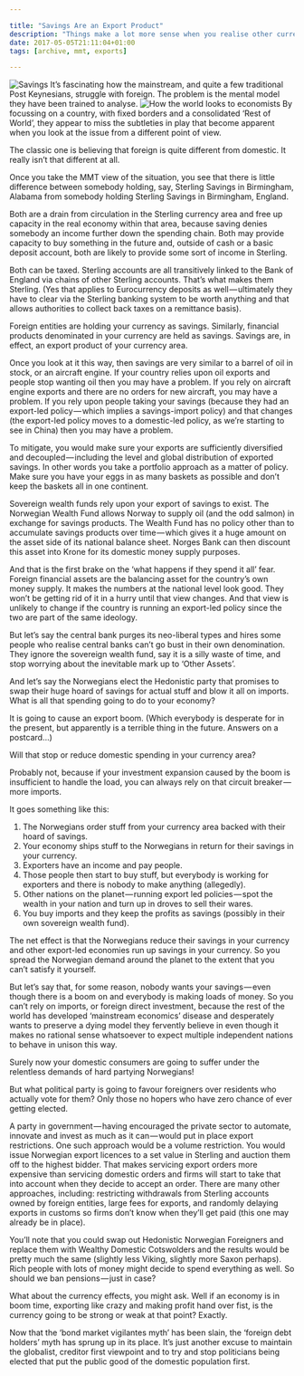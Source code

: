 ```yaml
---

title: "Savings Are an Export Product"
description: "Things make a lot more sense when you realise other currency areas love your savings products — a lot"
date: 2017-05-05T21:11:04+01:00
tags: [archive, mmt, exports]

---
```


![Savings](images/savings.jpg)
It’s fascinating how the mainstream, and quite a few traditional Post Keynesians, struggle with foreign. The problem is the mental model they have been trained to analyse.
![How the world looks to economists](images/economists-row-view.png)
By focussing on a country, with fixed borders and a consolidated ‘Rest of World’, they appear to miss the subtleties in play that become apparent when you look at the issue from a different point of view.

The classic one is believing that foreign is quite different from domestic. It really isn’t that different at all.

Once you take the MMT view of the situation, you see that there is little difference between somebody holding, say, Sterling Savings in Birmingham, Alabama from somebody holding Sterling Savings in Birmingham, England.

Both are a drain from circulation in the Sterling currency area and free up capacity in the real economy within that area, because saving denies somebody an income further down the spending chain. Both may provide capacity to buy something in the future and, outside of cash or a basic deposit account, both are likely to provide some sort of income in Sterling.

Both can be taxed. Sterling accounts are all transitively linked to the Bank of England via chains of other Sterling accounts. That’s what makes them Sterling. (Yes that applies to Eurocurrency deposits as well — ultimately they have to clear via the Sterling banking system to be worth anything and that allows authorities to collect back taxes on a remittance basis).

Foreign entities are holding your currency as savings. Similarly, financial products denominated in your currency are held as savings. Savings are, in effect, an export product of your currency area.

Once you look at it this way, then savings are very similar to a barrel of oil in stock, or an aircraft engine. If your country relies upon oil exports and people stop wanting oil then you may have a problem. If you rely on aircraft engine exports and there are no orders for new aircraft, you may have a problem. If you rely upon people taking your savings (because they had an export-led policy — which implies a savings-import policy) and that changes (the export-led policy moves to a domestic-led policy, as we’re starting to see in China) then you may have a problem.

To mitigate, you would make sure your exports are sufficiently diversified and decoupled — including the level and global distribution of exported savings. In other words you take a portfolio approach as a matter of policy. Make sure you have your eggs in as many baskets as possible and don’t keep the baskets all in one continent.

Sovereign wealth funds rely upon your export of savings to exist. The Norwegian Wealth Fund allows Norway to supply oil (and the odd salmon) in exchange for savings products. The Wealth Fund has no policy other than to accumulate savings products over time — which gives it a huge amount on the asset side of its national balance sheet. Norges Bank can then discount this asset into Krone for its domestic money supply purposes.

And that is the first brake on the ‘what happens if they spend it all’ fear. Foreign financial assets are the balancing asset for the country’s own money supply. It makes the numbers at the national level look good. They won’t be getting rid of it in a hurry until that view changes. And that view is unlikely to change if the country is running an export-led policy since the two are part of the same ideology.

But let’s say the central bank purges its neo-liberal types and hires some people who realise central banks can’t go bust in their own denomination. They ignore the sovereign wealth fund, say it is a silly waste of time, and stop worrying about the inevitable mark up to ‘Other Assets’.

And let’s say the Norwegians elect the Hedonistic party that promises to swap their huge hoard of savings for actual stuff and blow it all on imports. What is all that spending going to do to your economy?

It is going to cause an export boom. (Which everybody is desperate for in the present, but apparently is a terrible thing in the future. Answers on a postcard…)

Will that stop or reduce domestic spending in your currency area?

Probably not, because if your investment expansion caused by the boom is insufficient to handle the load, you can always rely on that circuit breaker — more imports.

It goes something like this:

1. The Norwegians order stuff from your currency area backed with their hoard of savings.
2. Your economy ships stuff to the Norwegians in return for their savings in your currency.
3. Exporters have an income and pay people.
4. Those people then start to buy stuff, but everybody is working for exporters and there is nobody to make anything (allegedly).
5. Other nations on the planet — running export led policies — spot the wealth in your nation and turn up in droves to sell their wares.
6. You buy imports and they keep the profits as savings (possibly in their own sovereign wealth fund).

The net effect is that the Norwegians reduce their savings in your currency and other export-led economies run up savings in your currency. So you spread the Norwegian demand around the planet to the extent that you can’t satisfy it yourself.

But let’s say that, for some reason, nobody wants your savings — even though there is a boom on and everybody is making loads of money. So you can’t rely on imports, or foreign direct investment, because the rest of the world has developed ‘mainstream economics’ disease and desperately wants to preserve a dying model they fervently believe in even though it makes no rational sense whatsoever to expect multiple independent nations to behave in unison this way.

Surely now your domestic consumers are going to suffer under the relentless demands of hard partying Norwegians!

But what political party is going to favour foreigners over residents who actually vote for them? Only those no hopers who have zero chance of ever getting elected.

A party in government — having encouraged the private sector to automate, innovate and invest as much as it can — would put in place export restrictions. One such approach would be a volume restriction. You would issue Norwegian export licences to a set value in Sterling and auction them off to the highest bidder. That makes servicing export orders more expensive than servicing domestic orders and firms will start to take that into account when they decide to accept an order. There are many other approaches, including: restricting withdrawals from Sterling accounts owned by foreign entities, large fees for exports, and randomly delaying exports in customs so firms don’t know when they’ll get paid (this one may already be in place).

You’ll note that you could swap out Hedonistic Norwegian Foreigners and replace them with Wealthy Domestic Cotswolders and the results would be pretty much the same (slightly less Viking, slightly more Saxon perhaps). Rich people with lots of money might decide to spend everything as well. So should we ban pensions — just in case?

What about the currency effects, you might ask. Well if an economy is in boom time, exporting like crazy and making profit hand over fist, is the currency going to be strong or weak at that point? Exactly.

Now that the ‘bond market vigilantes myth’ has been slain, the ‘foreign debt holders’ myth has sprung up in its place. It’s just another excuse to maintain the globalist, creditor first viewpoint and to try and stop politicians being elected that put the public good of the domestic population first.
